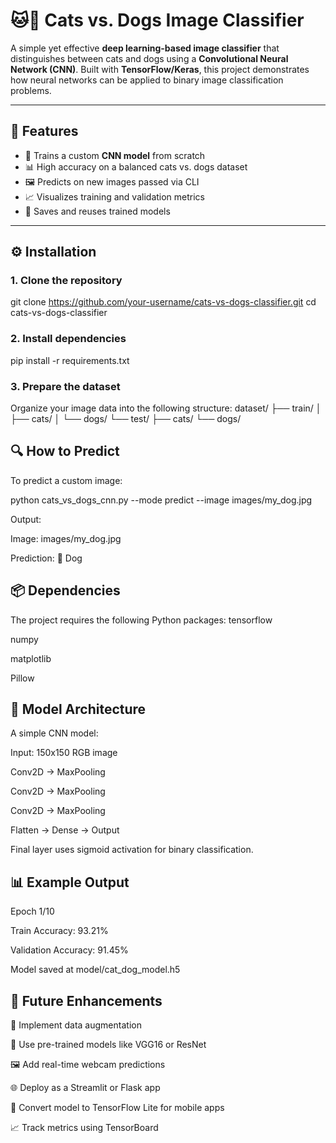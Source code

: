 # 🐱🐶 Cats vs. Dogs Image Classifier

A simple yet effective **deep learning-based image classifier** that distinguishes between cats and dogs using a **Convolutional Neural Network (CNN)**. Built with **TensorFlow/Keras**, this project demonstrates how neural networks can be applied to binary image classification problems.

---

## 🚀 Features

- 🧠 Trains a custom **CNN model** from scratch  
- 📊 High accuracy on a balanced cats vs. dogs dataset  
- 🖼️ Predicts on new images passed via CLI  
- 📈 Visualizes training and validation metrics  
- 💾 Saves and reuses trained models  
---

## ⚙️ Installation

### 1. Clone the repository

git clone https://github.com/your-username/cats-vs-dogs-classifier.git
cd cats-vs-dogs-classifier
### 2. Install dependencies
pip install -r requirements.txt
### 3. Prepare the dataset
Organize your image data into the following structure:
dataset/
├── train/
│   ├── cats/
│   └── dogs/
└── test/
    ├── cats/
    └── dogs/

## 🔍 How to Predict
To predict a custom image:

python cats_vs_dogs_cnn.py --mode predict --image images/my_dog.jpg

Output:

Image: images/my_dog.jpg  

Prediction: 🐶 Dog

## 📦 Dependencies
The project requires the following Python packages:
tensorflow

numpy

matplotlib

Pillow

## 🧠 Model Architecture
A simple CNN model:

Input: 150x150 RGB image

Conv2D → MaxPooling

Conv2D → MaxPooling

Conv2D → MaxPooling

Flatten → Dense → Output

Final layer uses sigmoid activation for binary classification.

## 📊 Example Output
Epoch 1/10

Train Accuracy: 93.21%

Validation Accuracy: 91.45%

Model saved at model/cat_dog_model.h5

## 🔮 Future Enhancements

🔁 Implement data augmentation

🧠 Use pre-trained models like VGG16 or ResNet

🖼️ Add real-time webcam predictions

🌐 Deploy as a Streamlit or Flask app

📱 Convert model to TensorFlow Lite for mobile apps

📈 Track metrics using TensorBoard

